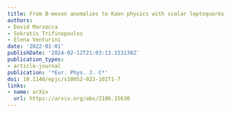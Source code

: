 ```yaml
---
title: From B-meson anomalies to Kaon physics with scalar leptoquarks
authors:
- David Marzocca
- Sokratis Trifinopoulos
- Elena Venturini
date: '2022-01-01'
publishDate: '2024-02-12T21:03:13.153138Z'
publication_types:
- article-journal
publication: '*Eur. Phys. J. C*'
doi: 10.1140/epjc/s10052-022-10271-7
links:
- name: arXiv
  url: https://arxiv.org/abs/2106.15630
---
```

